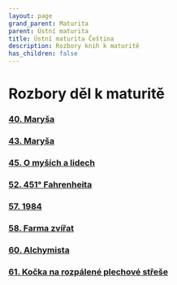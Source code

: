 ```yaml
---
layout: page
grand_parent: Maturita
parent: Ústní maturita
title: Ústní maturita Čeština
description: Rozbory knih k maturitě
has_children: false
---
```

# Rozbory děl k maturitě

### [40. Maryša](rozbory/40_marysa/)
### [43. Maryša](rozbory/43_starec_a_more/)
### [45. O myších a lidech](rozbory/45_o_mysich_a_lidech/)
### [52. 451° Fahrenheita](rozbory/52_fahrenheit/)
### [57. 1984](rozbory/57_r1984/)
### [58. Farma zvířat](rozbory/58_farma_zvirat/)
### [60. Alchymista](rozbory/60_alchymista/)
### [61. Kočka na rozpálené plechové střeše](rozbory/61_kocka_na_rozpalene_plechove_strese/)